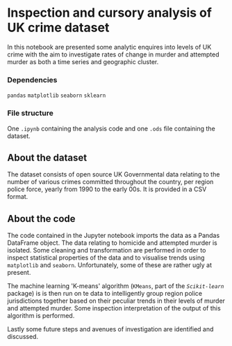 # Inspection and cursory analysis of UK crime dataset

In this notebook are presented some analytic enquires into levels of UK crime with the aim to investigate rates of change in murder and attempted murder as both a time series and geographic cluster.

### Dependencies
`pandas`  `matplotlib`  `seaborn`  `sklearn`
### File structure
One `.ipynb` containing the analysis code and one `.ods` file containing the dataset.

## About the dataset
The dataset consists of open source UK Governmental data relating to the number of various crimes committed throughout the country, per region police force, yearly from 1990 to the early 00s.  It is provided in a CSV format.

## About the code
The code contained in the Jupyter notebook imports the data as a Pandas DataFrame object.  The data relating to homicide and attempted murder is isolated.  Some cleaning and transformation are performed in order to inspect statistical properties of the data and to visualise trends using `matplotlib` and `seaborn`.  Unfortunately, some of these are rather ugly at present.

The machine learning 'K-means' algorithm (`KMeans`, part of the *`Scikit-learn`* package) is is then run on te data to intelligently group region police jurisdictions together based on their peculiar trends in their levels of murder and attempted murder.  Some inspection interpretation of the output of this algorithm is performed.

Lastly some future steps and avenues of investigation are identified and discussed.